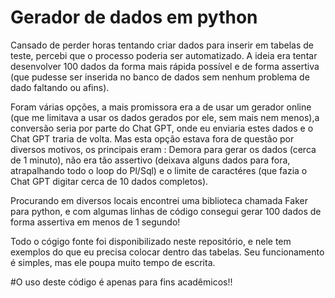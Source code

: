 # Gerador de dados em python

Cansado de perder horas tentando criar dados para inserir em tabelas de teste, percebi que o processo poderia ser automatizado.
A ideia era tentar desenvolver 100 dados da forma mais rápida possível e de forma assertiva (que pudesse ser inserida no banco de dados sem nenhum problema de dado faltando ou afins).

Foram várias opções, a mais promissora era a de usar um gerador online (que me limitava a usar os dados gerados por ele, sem mais nem menos),a conversão seria por parte do Chat GPT, onde eu enviaria estes dados e o Chat GPT traria de volta. Mas esta opção estava fora de questão por diversos motivos, os principais eram : Demora para gerar os dados (cerca de 1 minuto), não era tão assertivo (deixava alguns dados para fora, atrapalhando todo o loop do Pl/Sql) e o limite de caractéres (que fazia o Chat GPT digitar cerca de 10 dados completos).

Procurando em diversos locais encontrei uma biblioteca chamada Faker para python, e com algumas linhas de código consegui gerar 100 dados de forma assertiva em menos de 1 segundo!

Todo o cógigo fonte foi disponibilizado neste repositório, e nele tem exemplos do que eu precisa colocar dentro das tabelas. Seu funcionamento é simples, mas ele poupa muito tempo de escrita.

#O uso deste código é apenas para fins acadêmicos!!


